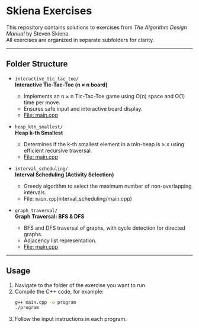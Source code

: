 # Skiena Exercises

This repository contains solutions to exercises from *The Algorithm Design Manual* by Steven Skiena.  
All exercises are organized in separate subfolders for clarity.

---

## Folder Structure

- `interactive_tic_tac_toe/`  
  **Interactive Tic-Tac-Toe (n × n board)**  
  - Implements an n × n Tic-Tac-Toe game using O(n) space and O(1) time per move.  
  - Ensures safe input and interactive board display.  
  - [File: main.cpp](interactive_tic_tac_toe/main.cpp)

- `heap_kth_smallest/`  
  **Heap k-th Smallest**  
  - Determines if the k-th smallest element in a min-heap is ≥ x using efficient recursive traversal.  
  - [File: main.cpp](heap_kth_smallest/main.cpp)

- `interval_scheduling/`  
  **Interval Scheduling (Activity Selection)**  
  - Greedy algorithm to select the maximum number of non-overlapping intervals.  
  - File: `main.cpp`(interval_scheduling/main.cpp)

- `graph_traversal/`  
  **Graph Traversal: BFS & DFS**  
  - BFS and DFS traversal of graphs, with cycle detection for directed graphs.  
  - Adjacency list representation.  
  - [File: main.cpp](graph_traversal/main.cpp)

---

## Usage

1. Navigate to the folder of the exercise you want to run.  
2. Compile the C++ code, for example:
   ```bash
   g++ main.cpp -o program
   ./program
3. Follow the input instructions in each program.

